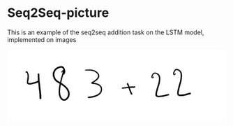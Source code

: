 # Seq2Seq-picture


This is an example of the seq2seq addition task on the LSTM model, implemented on images

![alt text](https://raw.githubusercontent.com/manishemirani/Seq2Seq-picture/main/images/example1.JPG)
